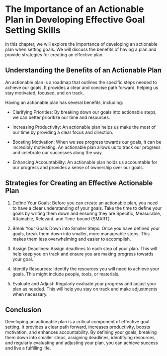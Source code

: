 The Importance of an Actionable Plan in Developing Effective Goal Setting Skills
===========================================================================================================================================

In this chapter, we will explore the importance of developing an actionable plan when setting goals. We will discuss the benefits of having a plan and provide strategies for creating an effective plan.

Understanding the Benefits of an Actionable Plan
------------------------------------------------

An actionable plan is a roadmap that outlines the specific steps needed to achieve our goals. It provides a clear and concise path forward, helping us stay motivated, focused, and on track.

Having an actionable plan has several benefits, including:

* Clarifying Priorities: By breaking down our goals into actionable steps, we can better prioritize our time and resources.

* Increasing Productivity: An actionable plan helps us make the most of our time by providing a clear focus and direction.

* Boosting Motivation: When we see progress towards our goals, it can be incredibly motivating. An actionable plan allows us to track our progress and celebrate our successes along the way.

* Enhancing Accountability: An actionable plan holds us accountable for our progress and provides a sense of ownership over our goals.

Strategies for Creating an Effective Actionable Plan
----------------------------------------------------

1. Define Your Goals: Before you can create an actionable plan, you need to have a clear understanding of your goals. Take the time to define your goals by writing them down and ensuring they are Specific, Measurable, Attainable, Relevant, and Time-bound (SMART).

2. Break Your Goals Down into Smaller Steps: Once you have defined your goals, break them down into smaller, more manageable steps. This makes them less overwhelming and easier to accomplish.

3. Assign Deadlines: Assign deadlines to each step of your plan. This will help keep you on track and ensure you are making progress towards your goal.

4. Identify Resources: Identify the resources you will need to achieve your goals. This might include people, tools, or materials.

5. Evaluate and Adjust: Regularly evaluate your progress and adjust your plan as needed. This will help you stay on track and make adjustments when necessary.

Conclusion
----------

Developing an actionable plan is a critical component of effective goal setting. It provides a clear path forward, increases productivity, boosts motivation, and enhances accountability. By defining your goals, breaking them down into smaller steps, assigning deadlines, identifying resources, and regularly evaluating and adjusting your plan, you can achieve success and live a fulfilling life.

